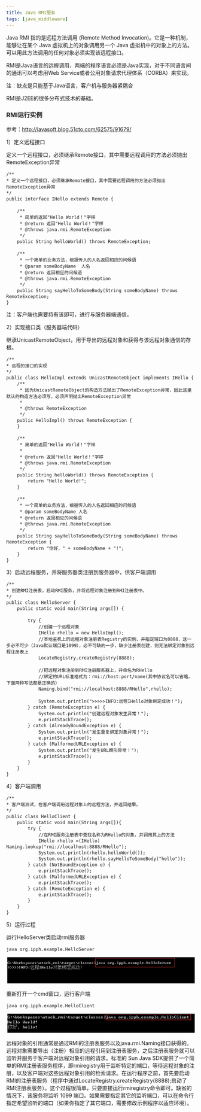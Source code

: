 ```yaml
---
title: Java RMI服务
tags: [java_middleware]
---
```


Java RMI 指的是远程方法调用 (Remote Method Invocation)。它是一种机制，能够让在某个 Java 虚拟机上的对象调用另一个 Java 虚拟机中的对象上的方法。可以用此方法调用的任何对象必须实现该远程接口。

RMI是Java语言的远程调用，两端的程序语言必须是Java实现，对于不同语言间的通讯可以考虑用Web Service或者公用对象请求代理体系（CORBA）来实现。

注：缺点是只能基于Java语言，客户机与服务器紧耦合

RMI是J2EE的很多分布式技术的基础。

### RMI运行实例

参考：http://lavasoft.blog.51cto.com/62575/91679/

1）定义远程接口

定义一个远程接口，必须继承Remote接口，其中需要远程调用的方法必须抛出RemoteException异常

```
/**
* 定义一个远程接口，必须继承Remote接口，其中需要远程调用的方法必须抛出RemoteException异常
*/
public interface IHello extends Remote {

    /**
     * 简单的返回"Hello World！"字样
     * @return 返回"Hello World！"字样
     * @throws java.rmi.RemoteException
     */
    public String helloWorld() throws RemoteException;

    /**
     * 一个简单的业务方法，根据传入的人名返回相应的问候语
     * @param someBodyName  人名
     * @return 返回相应的问候语
     * @throws java.rmi.RemoteException
     */
    public String sayHelloToSomeBody(String someBodyName) throws RemoteException;
}
```

注：客户端也需要持有该即可，进行与服务器端通信。

2）实现接口类（服务器端代码）

继承UnicastRemoteObject，用于导出的远程对象和获得与该远程对象通信的存根。

```
/**
* 远程的接口的实现
*/
public class HelloImpl extends UnicastRemoteObject implements IHello {
    /**
     * 因为UnicastRemoteObject的构造方法抛出了RemoteException异常，因此这里默认的构造方法必须写，必须声明抛出RemoteException异常
     *
     * @throws RemoteException
     */
    public HelloImpl() throws RemoteException {
    }

    /**
     * 简单的返回"Hello World！"字样
     *
     * @return 返回"Hello World！"字样
     * @throws java.rmi.RemoteException
     */
    public String helloWorld() throws RemoteException {
        return "Hello World!";
    }

    /**
     * 一个简单的业务方法，根据传入的人名返回相应的问候语
     * @param someBodyName 人名
     * @return 返回相应的问候语
     * @throws java.rmi.RemoteException
     */
    public String sayHelloToSomeBody(String someBodyName) throws RemoteException {
        return "你好，" + someBodyName + "!";
    }
}
```

3）启动远程服务，并将服务器类注册到服务器中，供客户端调用

```
/**
* 创建RMI注册表，启动RMI服务，并将远程对象注册到RMI注册表中。
*/
public class HelloServer {
    public static void main(String args[]) {

        try {
            //创建一个远程对象
            IHello rhello = new HelloImpl();
            //本地主机上的远程对象注册表Registry的实例，并指定端口为8888，这一步必不可少（Java默认端口是1099），必不可缺的一步，缺少注册表创建，则无法绑定对象到远程注册表上
            LocateRegistry.createRegistry(8888);

            //把远程对象注册到RMI注册服务器上，并命名为RHello
            //绑定的URL标准格式为：rmi://host:port/name(其中协议名可以省略，下面两种写法都是正确的）
            Naming.bind("rmi://localhost:8888/RHello",rhello);

            System.out.println(">>>>>INFO:远程IHello对象绑定成功！");
        } catch (RemoteException e) {
            System.out.println("创建远程对象发生异常！");
            e.printStackTrace();
        } catch (AlreadyBoundException e) {
            System.out.println("发生重复绑定对象异常！");
            e.printStackTrace();
        } catch (MalformedURLException e) {
            System.out.println("发生URL畸形异常！");
            e.printStackTrace();
        }
    }
}
```

4）客户端调用

```
/**
* 客户端测试，在客户端调用远程对象上的远程方法，并返回结果。
*/
public class HelloClient {
    public static void main(String args[]){
        try {
            //在RMI服务注册表中查找名称为RHello的对象，并调用其上的方法
            IHello rhello =(IHello) Naming.lookup("rmi://localhost:8888/RHello");
            System.out.println(rhello.helloWorld());
            System.out.println(rhello.sayHelloToSomeBody("hello"));
        } catch (NotBoundException e) {
            e.printStackTrace();
        } catch (MalformedURLException e) {
            e.printStackTrace();
        } catch (RemoteException e) {
            e.printStackTrace();  
        }
    }
}
```

5）运行过程

运行HelloServer类启动rmi服务器

```
java org.ipph.example.HelloServer
```


![](/images/middleware/rmi/rmiServer.png)

重新打开一个cmd窗口，运行客户端

```
java org.ipph.example.HelloClient
```

![](/images/middleware/rmi/rmiclient.png)

远程对象的引用通常是通过RMI的注册表服务以及java.rmi.Naming接口获得的。远程对象需要导出（注册）相应的远程引用到注册表服务，之后注册表服务就可以监听并服务于客户端对远程对象引用的请求。标准的 Sun Java SDK提供了一个简单的RMI注册表服务程序，即rmiregistry用于监听特定的端口，等待远程对象的注册，以及客户端对这些远程对象引用的检索请求。在运行程序之前，首先要启动RMI的注册表服务（程序中通过LocateRegistry.createRegistry(8888);启动了RMI注册表服务）。这个过程很简单，只要直接运行rmiregistry命令即可。缺省的情况下，该服务将监听 1099 端口。如果需要指定其它的监听端口，可以在命令行指定希望监听的端口（如果你指定了其它端口，需要修改示例程序以适应环境）。


